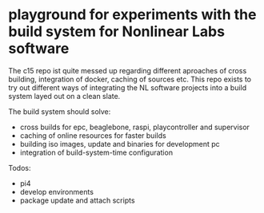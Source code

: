 # playground for experiments with the build system for Nonlinear Labs software

The c15 repo ist quite messed up regarding different aproaches of cross building, integration of docker, caching of sources etc. 
This repo exists to try out different ways of integrating the NL software projects into a build system layed out on a clean slate.

The build system should solve:
- cross builds for epc, beaglebone, raspi, playcontroller and supervisor
- caching of online resources for faster builds
- building iso images, update and binaries for development pc
- integration of build-system-time configuration


Todos:
- pi4
- develop environments
- package update and attach scripts